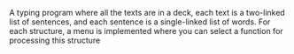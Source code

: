A typing program where all the texts are in a deck, each text is a two-linked list of sentences, and each sentence is a single-linked list of words. For each structure, a menu is implemented where you can select a function for processing this structure
